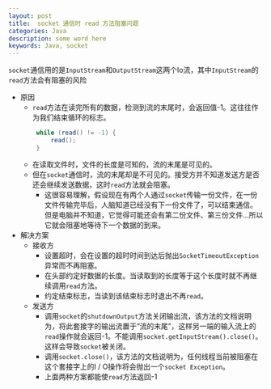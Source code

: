 ```yaml
---
layout: post
title:  socket 通信时 read 方法阻塞问题
categories: Java
description: some word here
keywords: Java, socket
---
```


`socket`通信用的是`InputStream`和`OutputStream`这两个Io流，其中`InputStream`的`read`方法会有阻塞的风险

- 原因
	- `read`方法在读完所有的数据，检测到流的末尾时，会返回值-1。这往往作为我们结束循环的标志。
	   ```java
		while (read() != -1) {
			read();
		}
	   ```
	- 在读取文件时，文件的长度是可知的，流的末尾是可见的。
	- 但在`socket`通信时，流的末尾却是不可见的。接受方并不知道发送方是否还会继续发送数据，这时`read`方法就会阻塞。
		- 这很容易理解，假设现在有两个人通过`socket`传输一份文件，在一份文件传输完毕后，人脑知道已经没有下一份文件了，可以结束通信。但是电脑并不知道，它觉得可能还会有第二份文件、第三份文件...所以它就会阻塞地等待下一个数据的到来。
- 解决方案
	- 接收方
		- 设置超时，会在设置的超时时间到达后抛出`SocketTimeoutException`异常而不再阻塞。
		- 在头部约定好数据的长度。当读取到的长度等于这个长度时就不再继续调用`read`方法。
		- 约定结束标志，当读到该结束标志时退出不再`read`。
	- 发送方
		- 调用`socket`的`shutdownOutput`方法关闭输出流，该方法的文档说明为，将此套接字的输出流置于“流的末尾”，这样另一端的输入流上的`read`操作就会返回-1。不能调用`socket.getInputStream().close()`。这样会导致`socket`被关闭。
		- 调用`socket.close()`，该方法的文档说明为，任何线程当前被阻塞在这个套接字上的I / O操作将会抛出一个`socket Exception`。
		- 上面两种方案都能使`read`方法返回-1

